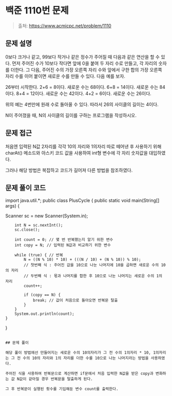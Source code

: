 # 백준 1110번 문제

> 출처: https://www.acmicpc.net/problem/1110

## 문제 설명

0보다 크거나 같고, 99보다 작거나 같은 정수가 주어질 때 다음과 같은 연산을 할 수 있다. 먼저 주어진 수가 10보다 작다면 앞에 0을 붙여 두 자리 수로 만들고, 각 자리의 숫자를 더한다. 그 다음, 주어진 수의 가장 오른쪽 자리 수와 앞에서 구한 합의 가장 오른쪽 자리 수를 이어 붙이면 새로운 수를 만들 수 있다. 다음 예를 보자.

26부터 시작한다. 2+6 = 8이다. 새로운 수는 68이다. 6+8 = 14이다. 새로운 수는 84이다. 8+4 = 12이다. 새로운 수는 42이다. 4+2 = 6이다. 새로운 수는 26이다.

위의 예는 4번만에 원래 수로 돌아올 수 있다. 따라서 26의 사이클의 길이는 4이다.

N이 주어졌을 때, N의 사이클의 길이를 구하는 프로그램을 작성하시오.


## 문제 접근

처음엔 입력된 N값 2자리를 각각 10의 자리와 1의자리 따로 떼어낸 후 사용하기 위해 charAt() 메소드와 아스키 코드 값을 사용하여 int형 변수에 각 자리 숫자값을 대입하였다.

그러나 해당 방법은 복잡하고 코드가 길어져 다른 방법을 참조하였다.

## 문제 풀이 코드

import java.util.*;
public class PlusCycle {
	public static void main(String[] args) {
  
  Scanner sc = new Scanner(System.in);
		 
		int N = sc.nextInt();
		sc.close(); 
        
		int count = 0; // 몇 번 반복했는지 알기 위한 변수
		int copy = N; // 입력된 N값과 비교하기 위한 변수
        
		while (true) { // 반복
			N = ((N % 10) * 10) + (((N / 10) + (N % 10)) % 10); 
			// 첫번째 식 : 주어진 값을 10으로 나눈 나머지에 10을 곱하면 새로운 수의 10의 자리
			// 두번째 식 : 몫과 나머지를 합한 후 10으로 나눈 나머지는 새로운 수의 1의 자리
			count++;
 
			if (copy == N) {
				break; // 값이 처음으로 돌아오면 반복문 탈출
			}
		}
		System.out.println(count);
	}
}
``` <!-- 끝-->

## 문제 풀이

해당 풀이 방법에선 만들어지는 새로운 수의 10의자리가 그 전 수의 1의자리 * 10, 1의자리는 그 전 수의 10의 자리와 1의 자리를 더한 수를 10으로 나눈 나머지라는 방법을 사용하였다.

주어진 식을 사용하여 반복문으로 계산하면 if문에서 처음 입력한 N값을 받은 copy과 변화하는 값 N값이 같아질 경우 반복문을 탈출하게 된다.

그 후 반복문이 실행된 횟수를 기입해둔 변수 count를 출력한다.
